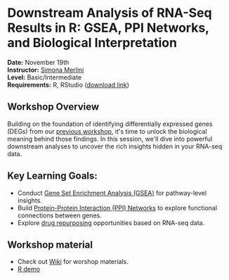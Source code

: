 # Downstream Analysis of RNA-Seq Results in R: GSEA, PPI Networks, and Biological Interpretation

**Date:** November 19th  
**Instructor:** [Simona Merlini](https://merlinis12.github.io/merlinisimona.github.io/)  
**Level:** Basic/Intermediate  
**Requirements:** R, RStudio ([download link](https://rstudio-education.github.io/hopr/starting.html)) 

## Workshop Overview

Building on the foundation of identifying differentially expressed genes (DEGs) from our [previous workshop](https://github.com/merlinis12/RNA-Seq-Data-Analysis-in-R/wiki), it's time to unlock the biological meaning behind those findings. In this session, we'll dive into powerful downstream analyses to uncover the rich insights hidden in your RNA-seq data.

## Key Learning Goals:
- Conduct [Gene Set Enrichment Analysis (GSEA)](https://github.com/merlinis12/Downstream-Analysis-of-RNA-Seq-Results/wiki#5-gene-set-enrichment-analysis-gsea) for pathway-level insights.
- Build [Protein-Protein Interaction (PPI) Networks](https://github.com/merlinis12/Downstream-Analysis-of-RNA-Seq-Results/wiki#6-protein-protein-interaction-ppi-networks) to explore functional connections between genes.
- Explore [drug repurposing](https://github.com/merlinis12/Downstream-Analysis-of-RNA-Seq-Results/wiki#7-drug-repurposing) opportunities based on RNA-seq data.

## Workshop material
- Check out [Wiki](https://github.com/merlinis12/Downstream-Analysis-of-RNA-Seq-Results/wiki) for worshop materials.
- [R demo](https://merlinis12.github.io/Downstream-Analysis-of-RNA-Seq-Results/R_demo.html)

